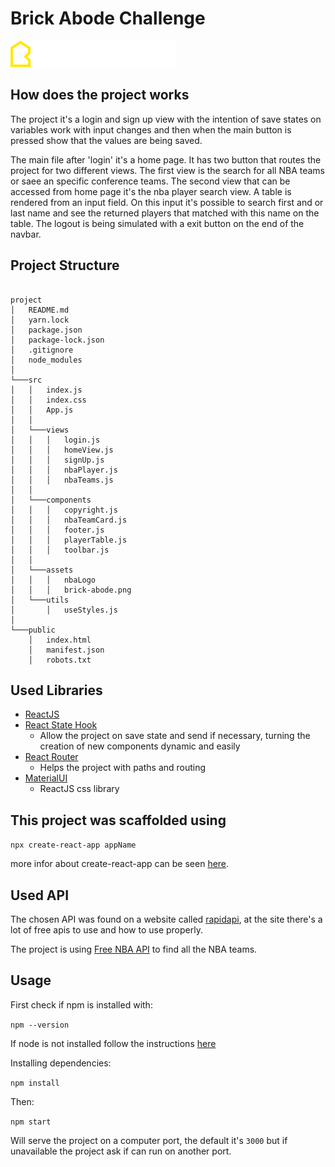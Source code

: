 <!--TESTESTESTESTESTESTESTESTESTESTESTESTESTESTES-->
# Brick Abode Challenge

![BrickAbodeLogo](./src/assets/brick-abode.png)

## How does the project works

The project it's a login and sign up view with the intention of save states on variables work with input changes and then when the main button is pressed show that the values are being saved.

The main file after 'login' it's a home page. It has two button that routes the project for two different views. The first view is the search for all NBA teams or saee an specific conference teams. The second view that can be accessed from home page it's the nba player search view. A table is rendered from an input field. On this input it's possible to search first and or last name and see the returned players that matched with this name on the table.
The logout is being simulated with a exit button on the end of the navbar.

## Project Structure

```

project
│   README.md
│   yarn.lock
│   package.json
│   package-lock.json
│   .gitignore
│   node_modules
│
└───src
│   │   index.js
│   │   index.css
│   │   App.js
│   │
│   └───views
│   │   │   login.js
│   │   │   homeView.js
│   │   │   signUp.js
│   │   │   nbaPlayer.js
│   │   │   nbaTeams.js
│   │
│   └───components
│   │   │   copyright.js
│   │   │   nbaTeamCard.js
│   │   │   footer.js
│   │   │   playerTable.js
│   │   │   toolbar.js
│   │
│   └───assets
│   │   │   nbaLogo
│   │   │   brick-abode.png
│   └───utils
│       │   useStyles.js
│
└───public
    │   index.html
    │   manifest.json
    │   robots.txt

```

## Used Libraries

- [ReactJS](https://en.reactjs.org)
- [React State Hook](https://en.reactjs.org/docs/hooks-state.html)
  - Allow the project on save state and send if necessary, turning the creation of new components dynamic and easily
- [React Router](https://reacttraining.com/react-router/web/guides/quick-start)
  - Helps the project with paths and routing
- [MaterialUI](https://material-ui.com/)
  - ReactJS css library

## This project was scaffolded using

`npx create-react-app appName`

more infor about create-react-app can be seen [here](https://github.com/facebook/create-react-app).

## Used API

The chosen API was found on a website called [rapidapi](https://rapidapi.com), at the site there's a lot of free apis to use and how to use properly.

The project is using [Free NBA API](https://rapidapi.com/theapiguy/api/free-nba) to find all the NBA teams.

## Usage

First check if npm is installed with:

`npm --version`

If node is not installed follow the instructions [here](https://linuxize.com/post/how-to-install-node-js-on-ubuntu-18.04/)

Installing dependencies:

`npm install`

Then:

`npm start`

Will serve the project on a computer port, the default it's `3000` but if unavailable the project ask if can run on another port.

